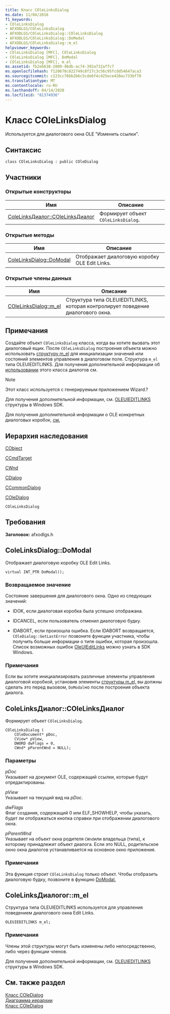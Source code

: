 ```yaml
---
title: Класс COleLinksDialog
ms.date: 11/04/2016
f1_keywords:
- COleLinksDialog
- AFXODLGS/COleLinksDialog
- AFXODLGS/COleLinksDialog::COleLinksDialog
- AFXODLGS/COleLinksDialog::DoModal
- AFXODLGS/COleLinksDialog::m_el
helpviewer_keywords:
- COleLinksDialog [MFC], COleLinksDialog
- COleLinksDialog [MFC], DoModal
- COleLinksDialog [MFC], m_el
ms.assetid: fb2eb638-2809-46db-ac74-392a732affc7
ms.openlocfilehash: f120678c822749c8f27c3c56c95fcdd54647aca3
ms.sourcegitcommit: c123cc76bb2b6c5cde6f4c425ece420ac733bf70
ms.translationtype: MT
ms.contentlocale: ru-RU
ms.lasthandoff: 04/14/2020
ms.locfileid: "81374936"
---
```

# <a name="colelinksdialog-class"></a>Класс COleLinksDialog

Используется для диалогового окна OLE "Изменить ссылки".

## <a name="syntax"></a>Синтаксис

```
class COleLinksDialog : public COleDialog
```

## <a name="members"></a>Участники

### <a name="public-constructors"></a>Открытые конструкторы

|Имя|Описание|
|----------|-----------------|
|[ColeLinksДиалог::COleLinksДиалог](#colelinksdialog)|Формирует объект `COleLinksDialog`.|

### <a name="public-methods"></a>Открытые методы

|Имя|Описание|
|----------|-----------------|
|[ColeLinksDialog::DoModal](#domodal)|Отображает диалоговую коробку OLE Edit Links.|

### <a name="public-data-members"></a>Открытые члены данных

|Имя|Описание|
|----------|-----------------|
|[COleLinksDialog::m_el](#m_el)|Структура типа OLEUIEDITLINKS, которая контролирует поведение диалогового окна.|

## <a name="remarks"></a>Примечания

Создайте объект `COleLinksDialog` класса, когда вы хотите вызвать этот диалоговый ящик. После `COleLinksDialog` построения объекта можно использовать [структуру m_el](#m_el) для инициализации значений или состояний элементов управления в диалоговом поле. Структура `m_el` типа OLEUIEDITLINKS. Для получения дополнительной информации об [использовании](#domodal) этого класса диалогов см.

> [!NOTE]
> Этот класс используется с генерируемым приложением Wizard.?

Для получения дополнительной информации, см. [OLEUIEDITLINKS](/windows/win32/api/oledlg/ns-oledlg-oleuieditlinksw) структуры в Windows SDK.

Для получения дополнительной информации о OLE конкретных диалоговых коробок, [см.](../../mfc/dialog-boxes-in-ole.md)

## <a name="inheritance-hierarchy"></a>Иерархия наследования

[CObject](../../mfc/reference/cobject-class.md)

[CCmdTarget](../../mfc/reference/ccmdtarget-class.md)

[CWnd](../../mfc/reference/cwnd-class.md)

[CDialog](../../mfc/reference/cdialog-class.md)

[CCommonDialog](../../mfc/reference/ccommondialog-class.md)

[COleDialog](../../mfc/reference/coledialog-class.md)

`COleLinksDialog`

## <a name="requirements"></a>Требования

**Заголовок:** afxodlgs.h

## <a name="colelinksdialogdomodal"></a><a name="domodal"></a>ColeLinksDialog::DoModal

Отображает диалоговую коробку OLE Edit Links.

```
virtual INT_PTR DoModal();
```

### <a name="return-value"></a>Возвращаемое значение

Состояние завершения для диалогового окна. Одно из следующих значений:

- IDOK, если диалоговая коробка была успешно отображана.

- IDCANCEL, если пользователь отменил диалоговую будку.

- IDABORT, если произошла ошибка. Если IDABORT возвращается, `COleDialog::GetLastError` позвоните функции участника, чтобы получить больше информации о типе ошибки, которая произошла. Список возможных ошибок [OleUIEditLinks](/windows/win32/api/oledlg/nf-oledlg-oleuieditlinksw) можно узнать в SDK Windows.

### <a name="remarks"></a>Примечания

Если вы хотите инициализировать различные элементы управления диалоговой коробкой, установив элементы [структуры m_el,](#m_el) вы должны сделать это перед вызовом, `DoModal`но после построения объекта диалога.

## <a name="colelinksdialogcolelinksdialog"></a><a name="colelinksdialog"></a>ColeLinksДиалог::COleLinksДиалог

Формирует объект `COleLinksDialog`.

```
COleLinksDialog (
    COleDocument* pDoc,
    CView* pView,
    DWORD dwFlags = 0,
    CWnd* pParentWnd = NULL);
```

### <a name="parameters"></a>Параметры

*pDoc*<br/>
Указывает на документ OLE, содержащий ссылки, которые будут отредактированы.

*pView*<br/>
Указывает на текущий вид на *pDoc*.

*dwFlags*<br/>
Флаг создания, содержащий 0 или ELF_SHOWHELP, чтобы указать, будет ли отображаться кнопка справки при отображении диалогового окна.

*pParentWnd*<br/>
Указывает на объект окна родителя `CWnd`или владельца (типа), к которому принадлежит объект диалога. Если это NULL, родительское окно окна диалогов устанавливается на основное окно приложения.

### <a name="remarks"></a>Примечания

Эта функция строит `COleLinksDialog` только объект. Чтобы отобразить диалоговую будку, позвоните в функцию [DoModal.](#domodal)

## <a name="colelinksdialogm_el"></a><a name="m_el"></a>ColeLinksДиалогог::m_el

Структура типа OLEUIEDITLINKS используется для управления поведением диалогового окна Edit Links.

```
OLEUIEDITLINKS m_el;
```

### <a name="remarks"></a>Примечания

Члены этой структуры могут быть изменены либо непосредственно, либо через функции членов.

Для получения дополнительной информации, см. [OLEUIEDITLINKS](/windows/win32/api/oledlg/ns-oledlg-oleuieditlinksw) структуры в Windows SDK.

## <a name="see-also"></a>См. также раздел

[Класс COleDialog](../../mfc/reference/coledialog-class.md)<br/>
[Диаграмма иерархии](../../mfc/hierarchy-chart.md)<br/>
[Класс COleDialog](../../mfc/reference/coledialog-class.md)
